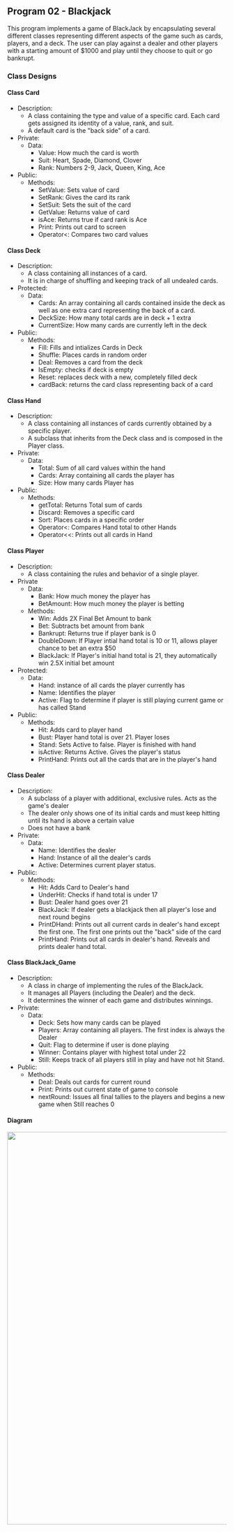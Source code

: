 ## Program 02 - Blackjack
This program implements a game of BlackJack by encapsulating several different classes representing different aspects of the game such as cards, players, and 
a deck. The user can play against a dealer and other players with a starting amount of $1000 and play until they choose to quit or go bankrupt.

### Class Designs

#### Class Card
  - Description:
    - A class containing the type and value of a specific card. Each card gets assigned its identity of a value, rank, and suit. 
    - A default card is the "back side" of a card.
- Private:
   - Data: 
     - Value: How much the card is worth
     - Suit:  Heart, Spade, Diamond, Clover
     - Rank:  Numbers 2-9, Jack, Queen, King, Ace
- Public:
  - Methods:
     - SetValue:  Sets value of card
     - SetRank:   Gives the card its rank
     - SetSuit:   Sets the suit of the card
     - GetValue:  Returns value of card
     - isAce:     Returns true if card rank is Ace
     - Print:     Prints out card to screen
     - Operator<: Compares two card values
#### Class Deck
  - Description:
    - A class containing all instances of a card. 
    - It is in charge of shuffling and keeping track of all undealed cards.
  - Protected:
    - Data:
      - Cards:       An array containing all cards contained inside the deck as well as one extra card representing the back of a card.
      - DeckSize:    How many total cards are in deck + 1 extra
      - CurrentSize: How many cards are currently left in the deck
  - Public:
    - Methods:
      - Fill: Fills and intializes Cards in Deck
      - Shuffle: Places cards in random order
      - Deal:  Removes a card from the deck
      - IsEmpty: checks if deck is empty
      - Reset:  replaces deck with a new, completely filled	deck
      - cardBack: returns the card class representing back of a card
#### Class Hand
  - Description:
    - A class containing all instances of cards currently obtained by a specific player.
    - A subclass that inherits from the Deck class and is composed in the Player class.
  - Private:
    - Data:
      - Total: Sum of all card values within the hand
      - Cards: Array containing all cards the player has
      - Size: How many cards Player has
  - Public:
    - Methods:
      - getTotal: Returns Total sum of cards
      - Discard:  Removes a specific card
      - Sort:  Places cards in a specific order
      - Operator<: Compares Hand total to other Hands
      - Operator<<: Prints out all cards in Hand
 #### Class Player
   - Description:
     - A class containing the rules and behavior of a single player.
   - Private
     - Data:
       - Bank: How much money the player has
       - BetAmount: How much money the player is betting
     - Methods:
       - Win: Adds 2X Final Bet Amount to bank
       - Bet: Subtracts bet amount from bank
       - Bankrupt: Returns true if player bank is 0
       - DoubleDown: If Player intial hand total is 10 or 11, allows player chance to bet an extra $50
       - BlackJack:  If Player's initial hand total is 21, they automatically win 2.5X initial bet amount
   - Protected:
     - Data:
       - Hand: instance of all cards the player currently has
       - Name: Identifies the player
       - Active: Flag to determine if player is still playing current game or has called Stand
   - Public:
     - Methods:
       - Hit: Adds card to player hand
       - Bust: Player hand total is over 21. Player loses
       - Stand: Sets Active to false. Player is finished with hand
       - isActive: Returns Active. Gives the player's status
       - PrintHand:  Prints out all the cards that are in the player's hand
 #### Class Dealer
   - Description:
     - A subclass of a player with additional, exclusive rules. Acts as the game's dealer
     - The dealer only shows one of its initial cards and must keep hitting until its hand is above a certain value 
     - Does not have a bank
   - Private:
     - Data:
       - Name: Identifies the dealer
       - Hand: Instance of all the dealer's cards
       - Active: Determines current player status.
   - Public:
     - Methods:
       - Hit: Adds Card to Dealer's hand
       - UnderHit: Checks if hand total is under 17
       - Bust: Dealer hand goes over 21
       - BlackJack: If dealer gets a blackjack then all player's lose and next round begins
       - PrintDHand: Prints out all  current cards in dealer's hand except the first one. The first one prints out the "back" side of the card
       - PrintHand: Prints out all cards in dealer's hand. Reveals and prints dealer hand total.
      
 #### Class BlackJack_Game
   - Description:
     - A class in charge of implementing the rules of the BlackJack. 
     - It manages all Players (including the Dealer) and the deck. 
     - It determines the winner of each game and distributes winnings.
   - Private:
     - Data:
       - Deck: Sets how many cards can be played
       - Players: Array containing all players. The first index is always the Dealer
       - Quit: Flag to determine if user is done playing
       - Winner: Contains player with highest total under 22
       - Still: Keeps track of all players still in play and have not hit Stand. 
   - Public:
     - Methods:
       - Deal: Deals out cards for current round
       - Print: Prints out current state of game to console
       - nextRound: Issues all final tallies to the players and begins a new game when Still reaches 0
 #### Diagram
<img src="https://i.imgur.com/Wv0bWiC.png" width="900">
